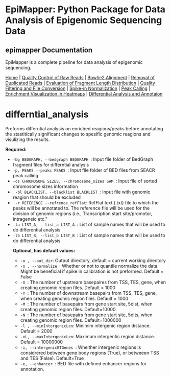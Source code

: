 # EpiMapper: Python Package for Data Analysis of Epigenomic Sequencing Data
## epimapper Documentation

EpiMapper is a complete pipeline for data analysis of epigenomic sequencing.

[Home](README.md) | [Quality Control of Raw Reads](docs/fastqc.md) | [Bowtie2 Alignment](docs/bowtie2_alignment.md) | [Removal of Duplicated Reads](docs/remove_duplicates.md) | [Evaluation of Fragment Length Distribution](docs/fragment_length.md) | [Quality Filtering and File Conversion](docs/filtering.md) | [Spike-in Normalization](docs/spike_in_calibration.md) | [Peak Calling](docs/peak_calling.md) | [Enrichment Visualization in Heatmaps](docs/heatmaps.md) | [Differential Analysis and Annotaion](docs/differential_analysis.md)


# differntial_analysis
Preforms differntial analysis on enriched reagions/peaks before annotating the stastitically significant changes to spesific genomic reagions and visulizing the results. 



<p><strong>Required:</strong></p>
<ul>
  <li><code>-bg BEDGRAPH, --bedgraph BEDGRAPH </code>: Input file folder of BedGraph fragment files for differntial analysis </li>

  <li><code>-p, PEAKS --peaks PEAKS </code>: Input file folder of  BED files from SEACR peak calling </li>

  <li><code>-cs CHROMOSOME SIZES, --chromosome_sizes SAM </code>: Input file of sorted chromosome sizes information </li>

  <li><code> -bl BLACKLIST, --blacklist BLACKLIST </code>: Input file with genomic reagion that should be excluded</li>

  <li><code> -r REFERENCE --refrence_refFlat</code>: RefFlat text (.txt) file to which the peaks will be annotated to. The reference file will be used for the division of genomic regions (i.e., Transcription start site/promotor, intrageneic etc." </li>

  <li><code>-la LIST_A, --list_a LIST_A </code>: List of sample names that will be used to do differential analysis </li>

   <li><code>-lb LIST_B, --list_b LIST_B </code>: List of sample names that will be used to do differential analysis </li>



<p><strong>Optional, has default values:</strong></p>
<ul>
  <li><code>-o , --out_dir</code>: Output directory, default = current working directory </li>

  <li><code>-n , --normalize </code>: Whether or not to quantile normalize the data. Might be beneficial if spike in calibration is not preformed. Default = False </li>

  <li><code>-X </code>: The number of upstream basepaires from TSS, TES, gene, when creating genomic region files. Default = 1000 </li>
  <li><code>-Y </code>: The number of downstream basepairs from TSS, TES, gene, when creating genomic region files. Default = 1000 </li>
  <li><code>-M </code>: The number of basepairs from gene start site, 5dist, when creating genomic region files. Default=10000.
  <li><code>-N </code>: The number of basepairs from gene start site, 5dits, when creating genomic region files. Default=1000000</li>
  <li><code>-l , --minIntergenicLen</code>: Minimim intergenic region distance. Default = 2000 </li>
  <li><code>-xL, --maxIntergenicLen</code>: Maximum intergentic region distance. Default = 10000000 </li>
  <li><code>-i, --intergenicBTGenes </code>: Wheither intergenic regions is considrered between gene body regions (True), or betweeen TSS and TES (False). Default=True </li>
  <li><code>-e, --enhancer </code>: BED file with defined enhancer regions for annotation. </li>

</ul>


